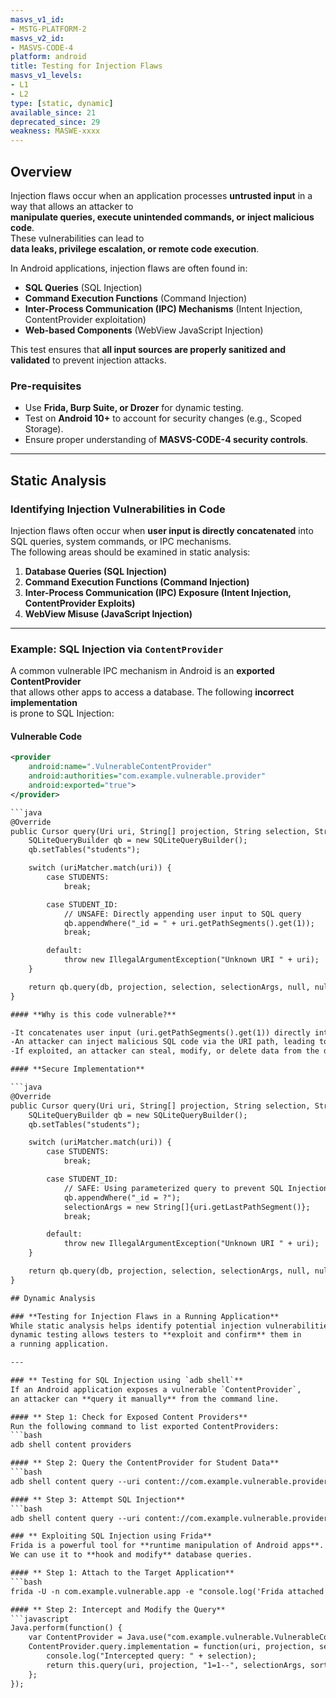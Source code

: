 ```yaml
---
masvs_v1_id:
- MSTG-PLATFORM-2
masvs_v2_id:
- MASVS-CODE-4
platform: android
title: Testing for Injection Flaws
masvs_v1_levels:
- L1
- L2
type: [static, dynamic]
available_since: 21
deprecated_since: 29
weakness: MASWE-xxxx
---
```


## Overview

Injection flaws occur when an application processes **untrusted input** in a  
way that allows an attacker to  
**manipulate queries, execute unintended commands, or inject malicious code**.  
These vulnerabilities can lead to  
**data leaks, privilege escalation, or remote code execution**.

In Android applications, injection flaws are often found in:

- **SQL Queries** (SQL Injection)
- **Command Execution Functions** (Command Injection)
- **Inter-Process Communication (IPC) Mechanisms** (Intent Injection, ContentProvider exploitation)
- **Web-based Components** (WebView JavaScript Injection)

This test ensures that **all input sources are properly sanitized and validated** to prevent injection attacks.

### **Pre-requisites**

- Use **Frida, Burp Suite, or Drozer** for dynamic testing.
- Test on **Android 10+** to account for security changes (e.g., Scoped Storage).
- Ensure proper understanding of **MASVS-CODE-4 security controls**.

---

## Static Analysis

### **Identifying Injection Vulnerabilities in Code**

Injection flaws often occur when **user input is directly concatenated** into  
SQL queries, system commands, or IPC mechanisms.  
The following areas should be examined in static analysis:

1. **Database Queries (SQL Injection)**
2. **Command Execution Functions (Command Injection)**
3. **Inter-Process Communication (IPC) Exposure (Intent Injection, ContentProvider Exploits)**
4. **WebView Misuse (JavaScript Injection)**

---

### **Example: SQL Injection via `ContentProvider`**

A common vulnerable IPC mechanism in Android is an **exported ContentProvider**  
that allows other apps to access a database. The following **incorrect implementation**  
is prone to SQL Injection:

#### **Vulnerable Code**

```xml
<provider
    android:name=".VulnerableContentProvider"
    android:authorities="com.example.vulnerable.provider"
    android:exported="true">
</provider>

```java
@Override
public Cursor query(Uri uri, String[] projection, String selection, String[] selectionArgs, String sortOrder) {
    SQLiteQueryBuilder qb = new SQLiteQueryBuilder();
    qb.setTables("students");

    switch (uriMatcher.match(uri)) {
        case STUDENTS:
            break;

        case STUDENT_ID:
            // UNSAFE: Directly appending user input to SQL query
            qb.appendWhere("_id = " + uri.getPathSegments().get(1));
            break;

        default:
            throw new IllegalArgumentException("Unknown URI " + uri);
    }

    return qb.query(db, projection, selection, selectionArgs, null, null, sortOrder);
}

#### **Why is this code vulnerable?**

-It concatenates user input (uri.getPathSegments().get(1)) directly into an SQL query.
-An attacker can inject malicious SQL code via the URI path, leading to SQL Injection attacks.
-If exploited, an attacker can steal, modify, or delete data from the database.

#### **Secure Implementation**

```java
@Override
public Cursor query(Uri uri, String[] projection, String selection, String selectionArgs[], String sortOrder) {
    SQLiteQueryBuilder qb = new SQLiteQueryBuilder();
    qb.setTables("students");

    switch (uriMatcher.match(uri)) {
        case STUDENTS:
            break;

        case STUDENT_ID:
            // SAFE: Using parameterized query to prevent SQL Injection
            qb.appendWhere("_id = ?");
            selectionArgs = new String[]{uri.getLastPathSegment()};
            break;

        default:
            throw new IllegalArgumentException("Unknown URI " + uri);
    }

    return qb.query(db, projection, selection, selectionArgs, null, null, sortOrder);
}

## Dynamic Analysis

### **Testing for Injection Flaws in a Running Application**
While static analysis helps identify potential injection vulnerabilities,  
dynamic testing allows testers to **exploit and confirm** them in  
a running application.

---

### ** Testing for SQL Injection using `adb shell`**
If an Android application exposes a vulnerable `ContentProvider`,  
an attacker can **query it manually** from the command line.

#### ** Step 1: Check for Exposed Content Providers**
Run the following command to list exported ContentProviders:
```bash
adb shell content providers

#### ** Step 2: Query the ContentProvider for Student Data**
```bash
adb shell content query --uri content://com.example.vulnerable.provider/students

#### ** Step 3: Attempt SQL Injection**
```bash
adb shell content query --uri content://com.example.vulnerable.provider/students --where "name='Bob' OR 1=1--"

### ** Exploiting SQL Injection using Frida**
Frida is a powerful tool for **runtime manipulation of Android apps**.  
We can use it to **hook and modify** database queries.

#### ** Step 1: Attach to the Target Application**
```bash
frida -U -n com.example.vulnerable.app -e "console.log('Frida attached!')"

#### ** Step 2: Intercept and Modify the Query**
```javascript
Java.perform(function() {
    var ContentProvider = Java.use("com.example.vulnerable.VulnerableContentProvider");
    ContentProvider.query.implementation = function(uri, projection, selection, selectionArgs, sortOrder) {
        console.log("Intercepted query: " + selection);
        return this.query(uri, projection, "1=1--", selectionArgs, sortOrder);
    };
});

